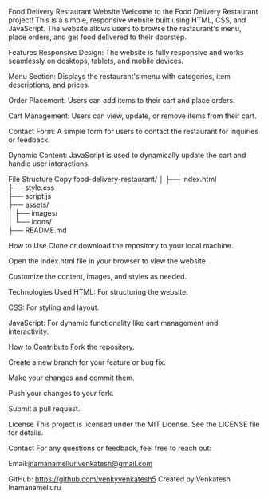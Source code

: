 Food Delivery Restaurant Website
Welcome to the Food Delivery Restaurant project! This is a simple, responsive website built using HTML, CSS, and JavaScript. The website allows users to browse the restaurant's menu, place orders, and get food delivered to their doorstep.

Features
Responsive Design: The website is fully responsive and works seamlessly on desktops, tablets, and mobile devices.

Menu Section: Displays the restaurant's menu with categories, item descriptions, and prices.

Order Placement: Users can add items to their cart and place orders.

Cart Management: Users can view, update, or remove items from their cart.

Contact Form: A simple form for users to contact the restaurant for inquiries or feedback.

Dynamic Content: JavaScript is used to dynamically update the cart and handle user interactions.

File Structure
Copy
food-delivery-restaurant/
│
├── index.html          
├── style.css           
├── script.js           
├── assets/             
│   ├── images/         
│   └── icons/          
├── README.md           
          
How to Use
Clone or download the repository to your local machine.

Open the index.html file in your browser to view the website.

Customize the content, images, and styles as needed.

Technologies Used
HTML: For structuring the website.

CSS: For styling and layout.

JavaScript: For dynamic functionality like cart management and interactivity.

How to Contribute
Fork the repository.

Create a new branch for your feature or bug fix.

Make your changes and commit them.

Push your changes to your fork.

Submit a pull request.

License
This project is licensed under the MIT License. See the LICENSE file for details.

Contact
For any questions or feedback, feel free to reach out:

Email:inamanamellurivenkatesh@gmail.com

GitHub: https://github.com/venkyvenkatesh5
Created by:Venkatesh Inamanamelluru
